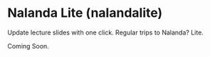# Nalanda Lite (nalandalite)
Update lecture slides with one click.
Regular trips to Nalanda? Lite.

Coming Soon.
